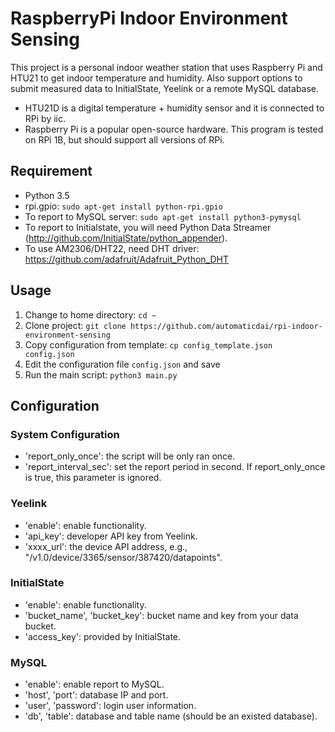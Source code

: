 # RaspberryPi Indoor Environment Sensing
This project is a personal indoor weather station that uses Raspberry Pi and HTU21 to get indoor temperature and humidity. Also support options to submit measured data to InitialState, Yeelink or a remote MySQL database.

- HTU21D is a digital temperature + humidity sensor and it is connected to RPi by iic.
- Raspberry Pi is a popular open-source hardware. This program is tested on RPi 1B, but should support all versions of RPi.


## Requirement
- Python 3.5
- rpi.gpio: `sudo apt-get install python-rpi.gpio`
- To report to MySQL server: `sudo apt-get install python3-pymysql`
- To report to Initialstate, you will need Python Data Streamer (http://github.com/InitialState/python_appender).
- To use AM2306/DHT22, need DHT driver: https://github.com/adafruit/Adafruit_Python_DHT


## Usage
1. Change to home directory: `cd ~`
2. Clone project: `git clone https://github.com/automaticdai/rpi-indoor-environment-sensing`
3. Copy configuration from template: `cp config_template.json config.json`
4. Edit the configuration file `config.json` and save
5. Run the main script: `python3 main.py`


## Configuration
### System Configuration
- 'report_only_once': the script will be only ran once.
- 'report_interval_sec': set the report period in second. If report_only_once is true, this parameter is ignored.

### Yeelink
- 'enable': enable functionality.
- 'api_key': developer API key from Yeelink.
- 'xxxx_url': the device API address, e.g., "/v1.0/device/3365/sensor/387420/datapoints".

### InitialState
- 'enable': enable functionality.
- 'bucket_name', 'bucket_key': bucket name and key from your data bucket.
- 'access_key': provided by InitialState.

### MySQL
- 'enable': enable report to MySQL.
- 'host', 'port': database IP and port.
- 'user', 'password': login user information.
- 'db', 'table': database and table name (should be an existed database).
